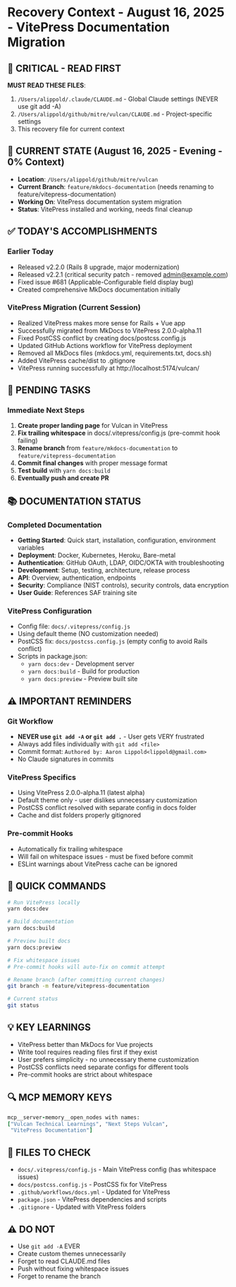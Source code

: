 # Recovery Context - August 16, 2025 - VitePress Documentation Migration

## 🔴 CRITICAL - READ FIRST
**MUST READ THESE FILES**:
1. `/Users/alippold/.claude/CLAUDE.md` - Global Claude settings (NEVER use git add -A)
2. `/Users/alippold/github/mitre/vulcan/CLAUDE.md` - Project-specific settings
3. This recovery file for current context

## 📍 CURRENT STATE (August 16, 2025 - Evening - 0% Context)
- **Location**: `/Users/alippold/github/mitre/vulcan`
- **Current Branch**: `feature/mkdocs-documentation` (needs renaming to feature/vitepress-documentation)
- **Working On**: VitePress documentation system migration
- **Status**: VitePress installed and working, needs final cleanup

## ✅ TODAY'S ACCOMPLISHMENTS

### Earlier Today
- Released v2.2.0 (Rails 8 upgrade, major modernization)
- Released v2.2.1 (critical security patch - removed admin@example.com)
- Fixed issue #681 (Applicable-Configurable field display bug)
- Created comprehensive MkDocs documentation initially

### VitePress Migration (Current Session)
- Realized VitePress makes more sense for Rails + Vue app
- Successfully migrated from MkDocs to VitePress 2.0.0-alpha.11
- Fixed PostCSS conflict by creating docs/postcss.config.js
- Updated GitHub Actions workflow for VitePress deployment
- Removed all MkDocs files (mkdocs.yml, requirements.txt, docs.sh)
- Added VitePress cache/dist to .gitignore
- VitePress running successfully at http://localhost:5174/vulcan/

## 🔧 PENDING TASKS

### Immediate Next Steps
1. **Create proper landing page** for Vulcan in VitePress
2. **Fix trailing whitespace** in docs/.vitepress/config.js (pre-commit hook failing)
3. **Rename branch** from `feature/mkdocs-documentation` to `feature/vitepress-documentation`
4. **Commit final changes** with proper message format
5. **Test build** with `yarn docs:build`
6. **Eventually push and create PR**

## 📚 DOCUMENTATION STATUS

### Completed Documentation
- **Getting Started**: Quick start, installation, configuration, environment variables
- **Deployment**: Docker, Kubernetes, Heroku, Bare-metal
- **Authentication**: GitHub OAuth, LDAP, OIDC/OKTA with troubleshooting
- **Development**: Setup, testing, architecture, release process
- **API**: Overview, authentication, endpoints
- **Security**: Compliance (NIST controls), security controls, data encryption
- **User Guide**: References SAF training site

### VitePress Configuration
- Config file: `docs/.vitepress/config.js`
- Using default theme (NO customization needed)
- PostCSS fix: `docs/postcss.config.js` (empty config to avoid Rails conflict)
- Scripts in package.json:
  - `yarn docs:dev` - Development server
  - `yarn docs:build` - Build for production
  - `yarn docs:preview` - Preview built site

## ⚠️ IMPORTANT REMINDERS

### Git Workflow
- **NEVER use `git add -A` or `git add .`** - User gets VERY frustrated
- Always add files individually with `git add <file>`
- Commit format: `Authored by: Aaron Lippold<lippold@gmail.com>`
- No Claude signatures in commits

### VitePress Specifics
- Using VitePress 2.0.0-alpha.11 (latest alpha)
- Default theme only - user dislikes unnecessary customization
- PostCSS conflict resolved with separate config in docs folder
- Cache and dist folders properly gitignored

### Pre-commit Hooks
- Automatically fix trailing whitespace
- Will fail on whitespace issues - must be fixed before commit
- ESLint warnings about VitePress cache can be ignored

## 🚀 QUICK COMMANDS

```bash
# Run VitePress locally
yarn docs:dev

# Build documentation
yarn docs:build

# Preview built docs
yarn docs:preview

# Fix whitespace issues
# Pre-commit hooks will auto-fix on commit attempt

# Rename branch (after committing current changes)
git branch -m feature/vitepress-documentation

# Current status
git status
```

## 💡 KEY LEARNINGS

- VitePress better than MkDocs for Vue projects
- Write tool requires reading files first if they exist
- User prefers simplicity - no unnecessary theme customization
- PostCSS conflicts need separate configs for different tools
- Pre-commit hooks are strict about whitespace

## 🔍 MCP MEMORY KEYS
```ruby
mcp__server-memory__open_nodes with names:
["Vulcan Technical Learnings", "Next Steps Vulcan",
 "VitePress Documentation"]
```

## 📝 FILES TO CHECK
- `docs/.vitepress/config.js` - Main VitePress config (has whitespace issues)
- `docs/postcss.config.js` - PostCSS fix for VitePress
- `.github/workflows/docs.yml` - Updated for VitePress
- `package.json` - VitePress dependencies and scripts
- `.gitignore` - Updated with VitePress folders

## ⚠️ DO NOT
- Use `git add -A` EVER
- Create custom themes unnecessarily
- Forget to read CLAUDE.md files
- Push without fixing whitespace issues
- Forget to rename the branch